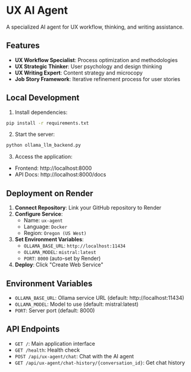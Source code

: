 # UX AI Agent

A specialized AI agent for UX workflow, thinking, and writing assistance.

## Features

- **UX Workflow Specialist**: Process optimization and methodologies
- **UX Strategic Thinker**: User psychology and design thinking
- **UX Writing Expert**: Content strategy and microcopy
- **Job Story Framework**: Iterative refinement process for user stories

## Local Development

1. Install dependencies:
```bash
pip install -r requirements.txt
```

2. Start the server:
```bash
python ollama_llm_backend.py
```

3. Access the application:
- Frontend: http://localhost:8000
- API Docs: http://localhost:8000/docs

## Deployment on Render

1. **Connect Repository**: Link your GitHub repository to Render
2. **Configure Service**:
   - Name: `ux-agent`
   - Language: `Docker`
   - Region: `Oregon (US West)`
3. **Set Environment Variables**:
   - `OLLAMA_BASE_URL`: `http://localhost:11434`
   - `OLLAMA_MODEL`: `mistral:latest`
   - `PORT`: `8000` (auto-set by Render)
4. **Deploy**: Click "Create Web Service"

## Environment Variables

- `OLLAMA_BASE_URL`: Ollama service URL (default: http://localhost:11434)
- `OLLAMA_MODEL`: Model to use (default: mistral:latest)
- `PORT`: Server port (default: 8000)

## API Endpoints

- `GET /`: Main application interface
- `GET /health`: Health check
- `POST /api/ux-agent/chat`: Chat with the AI agent
- `GET /api/ux-agent/chat-history/{conversation_id}`: Get chat history